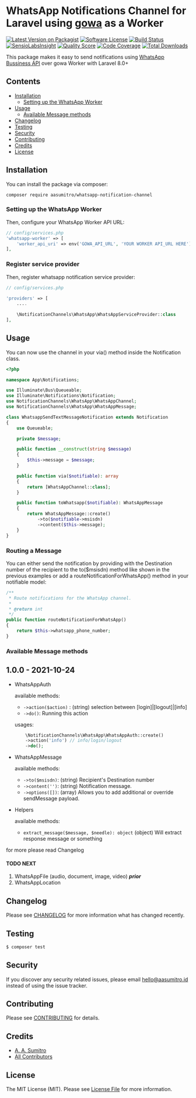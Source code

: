 # WhatsApp Notifications Channel for Laravel using [gowa](https://github.com/aasumitro/gowa) as a Worker

[![Latest Version on Packagist](https://img.shields.io/packagist/v/laravel-notification-channels/:package_name.svg?style=flat-square)](https://packagist.org/packages/laravel-notification-channels/:package_name)
[![Software License](https://img.shields.io/badge/license-MIT-brightgreen.svg?style=flat-square)](LICENSE.md)
[![Build Status](https://img.shields.io/travis/laravel-notification-channels/:package_name/master.svg?style=flat-square)](https://travis-ci.org/laravel-notification-channels/:package_name)
[![SensioLabsInsight](https://img.shields.io/sensiolabs/i/:sensio_labs_id.svg?style=flat-square)](https://insight.sensiolabs.com/projects/:sensio_labs_id)
[![Quality Score](https://img.shields.io/scrutinizer/g/laravel-notification-channels/:package_name.svg?style=flat-square)](https://scrutinizer-ci.com/g/laravel-notification-channels/:package_name)
[![Code Coverage](https://img.shields.io/scrutinizer/coverage/g/laravel-notification-channels/:package_name/master.svg?style=flat-square)](https://scrutinizer-ci.com/g/laravel-notification-channels/:package_name/?branch=master)
[![Total Downloads](https://img.shields.io/packagist/dt/laravel-notification-channels/:package_name.svg?style=flat-square)](https://packagist.org/packages/laravel-notification-channels/:package_name)

This package makes it easy to send notifications using [WhatsApp Bussiness API](https://www.whatsapp.com/business/api) over gowa Worker with Laravel 8.0+

## Contents

- [Installation](#installation)
	- [Setting up the WhatsApp Worker](#setting-up-the-:service_name-service)
- [Usage](#usage)
	- [Available Message methods](#available-message-methods)
- [Changelog](#changelog)
- [Testing](#testing)
- [Security](#security)
- [Contributing](#contributing)
- [Credits](#credits)
- [License](#license)


## Installation

You can install the package via composer:

`composer require aasumitro/whatsapp-notification-channel`

### Setting up the WhatsApp Worker

Then, configure your WhatsApp Worker API URL:

```php
// config/services.php
'whatsapp-worker' => [
    'worker_api_uri' => env('GOWA_API_URL', 'YOUR WORKER API_URL HERE')
],
```

### Register service provider

Then, register whatsapp notification service provider:
```php
// config/services.php

'providers' => [
    ....
    
    \NotificationChannels\WhatsApp\WhatsAppServiceProvider::class
],
```

## Usage
You can now use the channel in your via() method inside the Notification class.

```php
<?php

namespace App\Notifications;

use Illuminate\Bus\Queueable;
use Illuminate\Notifications\Notification;
use NotificationChannels\WhatsApp\WhatsAppChannel;
use NotificationChannels\WhatsApp\WhatsAppMessage;

class WhatsappSendTextMessageNotification extends Notification
{
    use Queueable;

    private $message;

    public function __construct(string $message)
    {
        $this->message = $message;
    }

    public function via($notifiable): array
    {
        return [WhatsAppChannel::class];
    }

    public function toWhatsapp($notifiable): WhatsAppMessage
    {
        return WhatsAppMessage::create()
            ->to($notifiable->msisdn)
            ->content($this->message);
    }
}
```

### Routing a Message

You can either send the notification by providing with the Destination number of the recipient to the to($msisdn) method like shown in the previous examples or add a routeNotificationForWhatsApp() method in your notifiable model:

```php 
/**
 * Route notifications for the WhatsApp channel.
 *
 * @return int
 */
public function routeNotificationForWhatsApp()
{
    return $this->whatsapp_phone_number;
}
```

### Available Message methods

## 1.0.0 - 2021-10-24

- WhatsAppAuth

  available methods:
    - `->action($action)` : (string) selection between [login]|[logout]|[info]
    - `->do()`: Running this action

  usages:
    ```php
        \NotificationChannels\WhatsApp\WhatsAppAuth::create()
        ->action('info') // info/login/logout
        ->do();
    ```

- WhatsAppMessage

  available methods:
    - `->to($msisdn)`: (string) Recipient's Destination number
    - `->content('')`: (string) Notification message.
    - `->options([])`: (array) Allows you to add additional or override sendMessage payload.
- Helpers

  available methods:
    - `extract_message($message, $needle): object` (object) Will extract response message or something

for more please read Changelog

#### TODO NEXT
1. WhatsAppFile (audio, document, image, video) ***prior***
2. WhatsAppLocation

## Changelog

Please see [CHANGELOG](CHANGELOG.md) for more information what has changed recently.

## Testing

``` bash
$ composer test
```

## Security

If you discover any security related issues, please email [hello@aasumitro.id](mailto:hello@aasumitro.id) instead of using the issue tracker.

## Contributing

Please see [CONTRIBUTING](CONTRIBUTING.md) for details.

## Credits

- [A. A. Sumitro](https://github.com/aasumitro)
- [All Contributors](../../contributors)

## License

The MIT License (MIT). Please see [License File](LICENSE.md) for more information.

